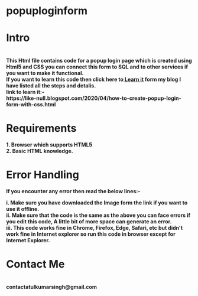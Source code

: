 # popuploginform
<h1><b> Intro<b></h1>
<br>This Html file contains code for a popup login page which is created using <b>Html5<b/> and <b>CSS</b> you can connect this
form to SQL and to other services if you want to make it functional.<br />
If you want to learn this code then click here to<b><a href="https://like-null.blogspot.com/2020/04/how-to-create-popup-login-form-with-css.html"> Learn it</a></b> form my blog I have listed all the steps and detalis.
<br />
link to learn it:-
<br>
https://like-null.blogspot.com/2020/04/how-to-create-popup-login-form-with-css.html
<h1><b>Requirements</b></h1>
1. Browser which supports HTML5<br>
2. Basic HTML knowledge.

<br />
<b><h1>Error Handling </b></h1>
If you encounter any error then read the below lines:-<br />

i. Make sure you have downloaded the Image form the link if you want to use it offline.<br />
ii. Make sure that the code is the same as the above you can face errors if you edit this code, A little bit of more space can generate an error.
<br />iii. This code works fine in Chrome, Firefox, Edge, Safari, etc but didn't work fine in Internet explorer so run this code in browser except for Internet Explorer.

<h1><b>Contact Me <b></h1><br/>
contactatulkumarsingh@gmail.com
 
